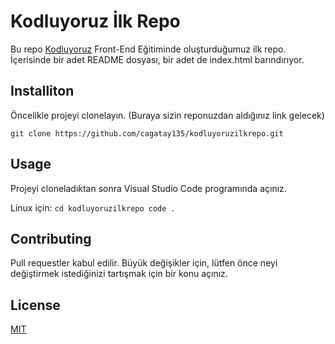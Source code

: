 # Kodluyoruz İlk Repo 
Bu repo [Kodluyoruz]('www.kodluyoruz.org') Front-End Eğitiminde oluşturduğumuz ilk repo. İçerisinde bir adet README dosyası, bir adet de index.html barındırıyor.

## Installiton
Öncelikle projeyi clonelayın. (Buraya sizin reponuzdan aldığınız link gelecek)

`
git clone https://github.com/cagatay135/kodluyoruzilkrepo.git
 `

 ## Usage 
 Projeyi cloneladıktan sonra Visual Studio Code programında açınız. 

 Linux için:
 `
 cd kodluyoruzilkrepo
 code .
 `

 ## Contributing
 Pull requestler kabul edilir. Büyük değişikler için, lütfen önce neyi değiştirmek istediğinizi tartışmak için bir konu açınız.

 ## License 
 [MIT]("mit.com")
